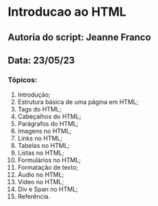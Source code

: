# Introducao ao HTML
## Autoria do script: Jeanne Franco
## Data: 23/05/23

### Tópicos:

1. Introdução;
2. Estrutura básica de uma página em HTML;
3. Tags do HTML;
4. Cabeçalhos do HTML;
5. Parágrafos do HTML;
6. Imagens no HTML;
7. Links no HTML;
8. Tabelas no HTML;
9. Listas no HTML;
10. Formulários no HTML;
11. Formatação de texto;
12. Áudio no HTML;
13. Vídeo no HTML;
14. Div e Span no HTML;
15. Referência.

